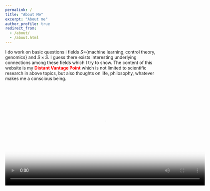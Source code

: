 ```yaml
---
permalink: /
title: "About Me"
excerpt: "About me"
author_profile: true
redirect_from: 
  - /about/
  - /about.html
---
```


I do work on basic questions i fields $S=${$\text{machine learning}, \text{control theory}, \text{genomics}$} and $S \times S$. I guess there exists interesting underlying connections among these fields which I try to show. 
The content of this website is my <span style="color:red">**Distant Vantage Point**</span> which is not limited to scientific research in above topics, but also thoughts on life, philosophy, whatever makes me a conscious being.



<!-- <video width="100%" preload="auto" muted controls>
    <source src="{{ include.src }}" type="/assets/videos/pale_blue_dot.mp4"/>
</video> -->





<center>
<video class="cover" width="640" poster="/assets/images/earth_thumbnail_closeup.jpg" controls autoplay >
  object-fit: cover
  <source src="/assets/videos/pale_blue_dot.mp4">
</video>
</center>

<br/><br/>


<!-- I also love randomness and below is a photo I stole from Cambridge's Jason Miller [page](http://www.statslab.cam.ac.uk//~jpm205/)


<p align="center">
  <img src="/assets/images/flow_lines_of_the_Gaussian_free_field.png" alt="drawing" width="600"/>
</p> -->

